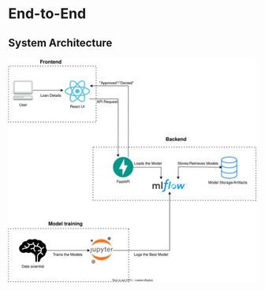 # End-to-End 


## System Architecture

![A diagram showing the flow of data from the React frontend, through the FastAPI backend, to the MLflow server and storage.](./images/Architecture-Diagram.drawio.svg)